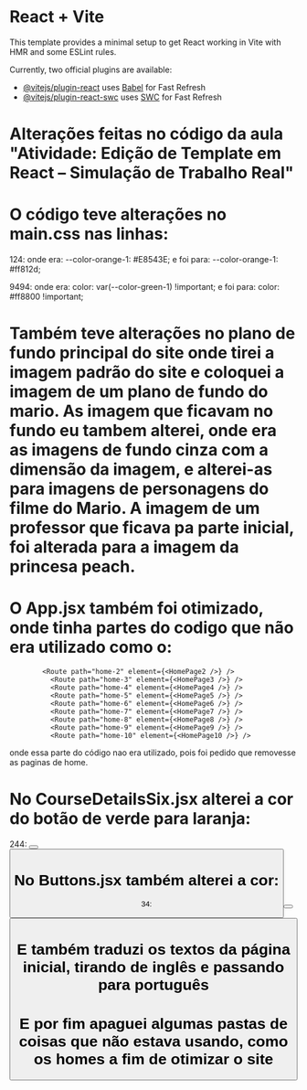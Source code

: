 # React + Vite

This template provides a minimal setup to get React working in Vite with HMR and some ESLint rules.

Currently, two official plugins are available:

- [@vitejs/plugin-react](https://github.com/vitejs/vite-plugin-react/blob/main/packages/plugin-react/README.md) uses [Babel](https://babeljs.io/) for Fast Refresh
- [@vitejs/plugin-react-swc](https://github.com/vitejs/vite-plugin-react-swc) uses [SWC](https://swc.rs/) for Fast Refresh


##

# Alterações feitas no código da aula "Atividade: Edição de Template em React – Simulação de Trabalho Real"

# O código teve alterações no main.css nas linhas:
124: 
onde era:   --color-orange-1: #E8543E;
e foi para:   --color-orange-1: #ff812d;

9494: 
onde era:   color: var(--color-green-1) !important;
e foi para:   color: #ff8800 !important;

# Também teve alterações no plano de fundo principal do site onde tirei a imagem padrão do site e coloquei a imagem de um plano de fundo do mario. As imagem que ficavam no fundo eu tambem alterei, onde era as imagens de fundo cinza com a dimensão da imagem, e alterei-as para imagens de personagens do filme do Mario. A imagem de um professor que ficava pa parte inicial, foi alterada para a imagem da princesa peach.

# O App.jsx também foi otimizado, onde tinha partes do codigo que não era utilizado como o:
            <Route path="home-2" element={<HomePage2 />} />
              <Route path="home-3" element={<HomePage3 />} />
              <Route path="home-4" element={<HomePage4 />} />
              <Route path="home-5" element={<HomePage5 />} />
              <Route path="home-6" element={<HomePage6 />} />
              <Route path="home-7" element={<HomePage7 />} />
              <Route path="home-8" element={<HomePage8 />} />
              <Route path="home-9" element={<HomePage9 />} />
              <Route path="home-10" element={<HomePage10 />} /> 


onde essa parte do código nao era utilizado, pois foi pedido que removesse as paginas de home.

# No CourseDetailsSix.jsx alterei a cor do botão de verde para laranja:
244: 
    <button className="button -md -outline-green-1 text-green-1 w-1/1">
    <button className="button -md -outline-orange-7 text-orange-7 w-1/1">

# No Buttons.jsx também alterei a cor:
34: 
    <button className="button -md -outline-green-1 text-green-1">
    <button className="button -md -outline-orange-1 text-orange-1">

# E também traduzi os textos da página inicial, tirando de inglês e passando para português 

# E por fim apaguei algumas pastas de coisas que não estava usando, como os homes a fim de otimizar o site 